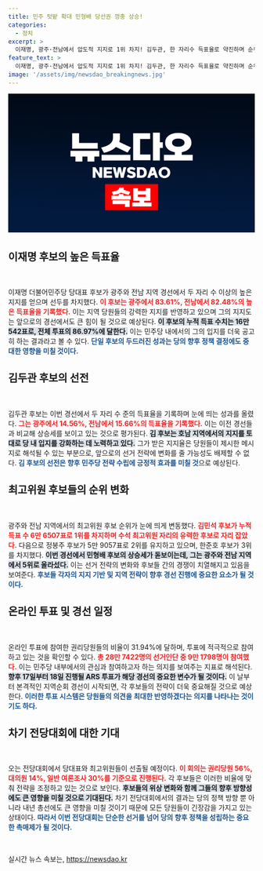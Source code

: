```yaml
---
title: 민주 텃밭 확대 민형배 당선권 껑충 상승!
categories:
  - 정치
excerpt: >
  이재명, 광주·전남에서 압도적 지지로 1위 차지! 김두관, 한 자리수 득표율로 약진하며 순위 상승. 민주당 새로운 물결 속, 주요 후보들의 향후 행보에 관심 집중!
feature_text: >
  이재명, 광주·전남에서 압도적 지지로 1위 차지! 김두관, 한 자리수 득표율로 약진하며 순위 상승. 민주당 새로운 물결 속, 주요 후보들의 향후 행보에 관심 집중!
image: '/assets/img/newsdao_breakingnews.jpg'
---
```


<p><img src="/assets/img/newsdao_breakingnews.jpg" alt="pcversion 속보" /></p>

<h2 data-ke-size="size26">이재명 후보의 높은 득표율</h2>

<p data-ke-size="size16">&nbsp;</p>

<p>이재명 더불어민주당 당대표 후보가 광주와 전남 지역 경선에서 두 자리 수 이상의 높은 지지를 얻으며 선두를 차지했다. <b><span style="color: #ee2323;">이 후보는 광주에서 83.61%, 전남에서 82.48%의 높은 득표율을 기록했다.</span></b> 이는 지역 당원들의 강력한 지지를 반영하고 있으며 그의 지지도는 앞으로의 경선에서도 큰 힘이 될 것으로 예상된다. <b><span style="background-color: #21538527;">이 후보의 누적 득표 수치는 16만 542표로, 전체 투표의 86.97%에 달한다.</span></b> 이는 민주당 내에서의 그의 입지를 더욱 공고히 하는 결과라고 볼 수 있다. <b><span style="color: #1a5490;">단일 후보의 두드러진 성과는 당의 향후 정책 결정에도 중대한 영향을 미칠 것이다.</span></b></p>

<h2 data-ke-size="size26">김두관 후보의 선전</h2>

<p data-ke-size="size16">&nbsp;</p>

<p>김두관 후보는 이번 경선에서 두 자리 수 준의 득표율을 기록하며 눈에 띄는 성과를 올렸다. <b><span style="color: #ee2323;">그는 광주에서 14.56%, 전남에서 15.66%의 득표율을 기록했다.</span></b> 이는 이전 경선들과 비교해 상승세를 보이고 있는 것으로 평가된다. <b><span style="background-color: #21538527;">김 후보는 호남 지역에서의 지지를 토대로 당 내 입지를 강화하는 데 노력하고 있다.</span></b> 그가 받은 지지율은 당원들이 제시한 메시지로 해석될 수 있는 부분으로, 앞으로의 선거 전략에 변화를 줄 가능성도 배제할 수 없다. <b><span style="color: #1a5490;">김 후보의 선전은 향후 민주당 전략 수립에 긍정적 효과를 미칠 것</span></b>으로 예상된다.</p>

<h2 data-ke-size="size26">최고위원 후보들의 순위 변화</h2>

<p data-ke-size="size16">&nbsp;</p>

<p>광주와 전남 지역에서의 최고위원 후보 순위가 눈에 띄게 변동했다. <b><span style="color: #ee2323;">김민석 후보가 누적 득표 수 6만 6507표로 1위를 차지하며 수석 최고위원 자리의 유력한 후보로 자리 잡았다.</span></b> 다음으로 정봉주 후보가 5만 9057표로 2위를 유지하고 있으며, 한준호 후보가 3위를 차지했다. <b><span style="background-color: #21538527;">이번 경선에서 민형배 후보의 상승세가 돋보이는데, 그는 광주와 전남 지역에서 5위로 올라섰다.</span></b> 이는 선거 전략의 변화와 후보들 간의 경쟁이 치열해지고 있음을 보여준다. <b><span style="color: #1a5490;">후보들 각자의 지지 기반 및 지역 전략이 향후 경선 진행에 중요한 요소가 될 것이다.</span></b></p>

<h2 data-ke-size="size26">온라인 투표 및 경선 일정</h2>

<p data-ke-size="size16">&nbsp;</p>

<p>온라인 투표에 참여한 권리당원들의 비율이 31.94%에 달하며, 투표에 적극적으로 참여하고 있는 것을 확인할 수 있다. <b><span style="color: #ee2323;">총 28만 7422명의 선거인단 중 9만 1798명이 참여했다.</span></b> 이는 민주당 내부에서의 관심과 참여하고자 하는 의지를 보여주는 지표로 해석된다. <b><span style="background-color: #21538527;">향후 17일부터 18일 진행될 ARS 투표가 해당 경선의 중요한 변수가 될 것이다.</span></b> 이 날부터 본격적인 지역순회 경선이 시작되면, 각 후보들의 전략이 더욱 중요해질 것으로 예상한다. <b><span style="color: #1a5490;">이러한 투표 시스템은 당원들의 의견을 최대한 반영하겠다는 의지를 나타나는 것이기도 하다.</span></b></p>

<h2 data-ke-size="size26">차기 전당대회에 대한 기대</h2>

<p data-ke-size="size16">&nbsp;</p>

<p>오는 전당대회에서 당대표와 최고위원들이 선출될 예정이다. <b><span style="color: #ee2323;">이 회의는 권리당원 56%, 대의원 14%, 일반 여론조사 30%를 기준으로 진행된다.</span></b> 각 후보들은 이러한 비율에 맞춰 전략을 조정하고 있는 것으로 보인다. <b><span style="background-color: #21538527;">후보들의 위상 변화와 함께 그들의 향후 방향성에도 큰 영향을 미칠 것으로 기대된다.</span></b> 차기 전당대회에서의 결과는 당의 정책 방향 뿐 아니라 내년 총선에도 큰 영향을 미칠 것이기 때문에 모든 당원들이 긴장감을 가지고 있는 상태이다. <b><span style="color: #1a5490;">따라서 이번 전당대회는 단순한 선거를 넘어 당의 향후 정책을 성립하는 중요한 촉매제가 될 것이다.</span></b></p>

<p data-ke-size="size16">&nbsp;</p>
실시간 뉴스 속보는, <a href="https://newsdao.kr" rel="dofollow">https://newsdao.kr</a>


